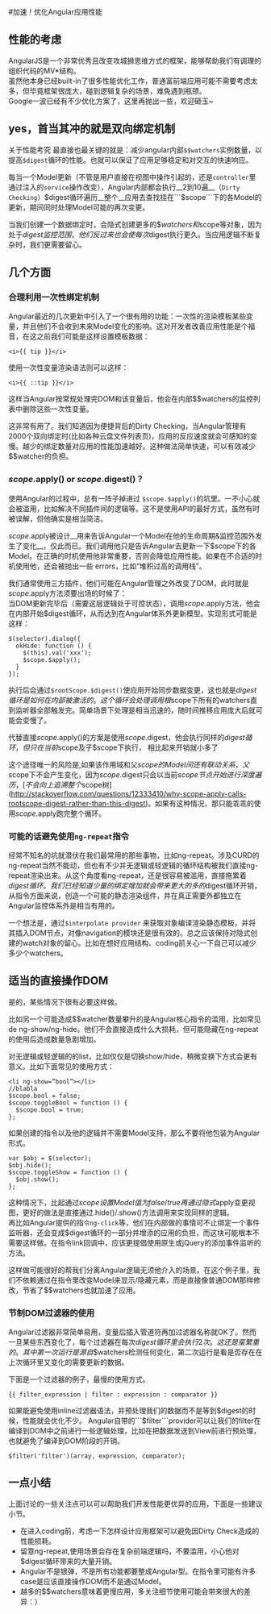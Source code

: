 #加速！优化Angular应用性能

## 性能的考虑

AngularJS是一个非常优秀且改变攻城狮思维方式的框架，能够帮助我们有调理的组织代码的MV*结构。    
虽然他本身已经built-in了很多性能优化工作，普通富前端应用可能不需要考虑太多，但毕竟框架很庞大，碰到逻辑复杂的场景，难免遇到瓶颈。   
Google一波已经有不少优化方案了，这里再抛出一些，欢迎砸玉~

## yes，首当其冲的就是双向绑定机制

关于性能考究 最直接也最关键的就是：减少angular内部```$$watchers```实例数量，以提高```$digest```循环的性能。也就可以保证了应用足够稳定和对交互的快速响应。

每当一个Model更新（不管是用户直接在视图中操作引起的，还是```controller```里通过注入的```service```操作改变），Angular内部都会执行__2到10遍__（```Dirty Checking```）$digest循环遍历__整个__应用去查找挂在```$scope```下的各Model的更新，期间同时处理Model可能的再次变更。

当我们创建一个数据绑定时，会隐式创建更多的$$watchers和$scope等对象，因为处于$digest监控范围，他们反过来也会使每次$digest执行更久。当应用逻辑不断复杂时，我们更需要留心。

## 几个方面

### 合理利用一次性绑定机制

Angular最近的几次更新中引入了一个很有用的功能：一次性的渲染模板某些变量，并且他们不会收到未来Model变化的影响。这对开发者改善应用性能是个福音，在这之前我们可能是这样设置模板数据：

```
<i>{{ tip }}</i>
```
使用一次性变量渲染语法则可以这样：

```
<i>{{ ::tip }}</i>
```

这样当Angular按常规处理完DOM和该变量后，他会在内部$$watchers的监控列表中删除这些一次性变量。

这非常有用了。我们知道因为便捷背后的Dirty Checking，当Angular管理有2000个双向绑定时(比如各种云盘文件列表页)，应用的反应速度就会可感知的变慢。越少的绑定数量对应用的性能加速越好。这种做法简单快速，可以有效减少$$watcher的负担。

### $scope.$apply() or $scope.$digest()？

使用Angular的过程中，总有一阵子掉进过 ```$scope.$apply()```的坑里。一不小心就会被滥用，比如解决不同插件间的逻辑等。这不是使用API的最好方式，虽然有时被误解，但他确实是相当简洁。

$scope.$apply被设计__用来告诉Angular一个Model在他的生命周期&监控范围外发生了变化__，仅此而已。我们调用他只是告诉Angular去更新一下$scope下的各Model。在正确的时机使用他非常重要，否则会降低应用性能。如果在不合适的时机使用他，还会被抛出一些 errors，比如“堆积过高的调用栈”。

我们通常使用三方插件，他们可能在Angular管理之外改变了DOM，此时就是$scope.$apply方法须要出场的时候了：    
当DOM更新完毕后（需要这层逻辑处于可控状态），调用$scope.$apply方法，他会在内部开始$digest循环，从而达到在Angular体系外更新模型。实现形式可能是这样：
```
$(selector).dialog({
  okHide: function () {
    $(this).val('xxx');
    $scope.$apply();
  }
});
```
执行后会通过```$rootScope.$digest()```使应用开始同步数据变更，这也就是$digest循环是如何在内部被激活的。这个循环会处理调用根$scope下所有的watchers直到监听器全部触发完。简单场景下处理是相当迅速的，随时间推移应用庞大后就可能会变慢了。

代替直接$scope.$apply()的方案是使用$scope.$digest，他会执行同样的$digest循环，但只在当前$scope及子$scope下执行， 相比起来开销就小多了 

这个途径唯一的风险是,如果该作用域和父$scope的Model间还有联动关系，父$scope下不会产生变化，因为$scope.$digest只会以当前$scope节点开始进行深度遍历，[不会向上追溯整个$scope树](http://stackoverflow.com/questions/12333410/why-scope-apply-calls-rootscope-digest-rather-than-this-digest)。如果有这种情况，那只能乖乖的使用$scope.$apply跑完整个循环。

### 可能的话避免使用```ng-repeat```指令

经常不知名的坑就潜伏在我们最常用的那些事物，比如ng-repeat。涉及CURD的ng-repeat当然不能动，但也有不少并无逻辑或轻逻辑的循环结构被我们直接ng-repeat渲染出来。从这个角度看ng-repeat，还是很容易被滥用，直接拖累着$digest循环。     
我们已经知道少量的绑定增加就会带来更大的多的$digest循环开销，从指令方面来说，创造一个可能的静态渲染组件，并在真正需要外都独立在Angular监控体系外是相当有用的。

一个想法是，通过```$interpolate provider``` 来获取对象编译渲染静态模板，并将其插入DOM节点，对像navigation的模块还是很有效的。总之应该保持对隐式创建的watch对象的留心。比如在想好应用结构、coding前关心一下自己可以减少多少个watchers。

## 适当的直接操作DOM

是的，某些情况下很有必要这样做。

比如另一个可能造成$$watcher数量攀升的是Angular核心指令的滥用，比如常见de ng-show/ng-hide。他们不会直接造成什么大损耗，但可能隐藏在ng-repeat的使用后造成数量急剧增加。

对无逻辑或轻逻辑的的list，比如仅仅是切换show/hide，稍微变换下方式会更有意义。比如下面常见的使用方式：
```
<li ng-show=”bool”></li>
//blabla
$scope.bool = false;
$scope.toggleBool = function () {
  $scope.bool = true;
};
```
如果创建的指令以及他的逻辑并不需要Model支持，那么不要将他包装为Angular形式。
```
var $obj = $(selector);
$obj.hide();
$scope.toggleShow = function () {
  $obj.show();
};
```
这种情况下，比起通过$scope设置Model值为false/true再通过隐式$apply变更视图，更好的做法是直接通过.hide()/.show()方法调用来实现同样的逻辑。    
再比如Angular提供的指```令ng-click```等，他们在内部做的事情可不止绑定一个事件监听器，还会变成$digest循环的一部分并增添的应用的负担，而这块可能根本不需要这样做。在指令link回调中，应该更提倡使用原生或jQuery的添加事件监听的方法。

这样做可能很好的帮我们分离Angular逻辑无须他介入的场景。在这个例子里，我们不依赖通过在指令里改变Model来显示/隐藏元素，而是直接像普通DOM那样修改，节省了$$watchers也就加速了应用。

### 节制DOM过滤器的使用

Angular过滤器非常简单易用，变量后插入管道符再加过滤器名称就OK了。然而一旦某些东西变化了，每个过滤器在每次$digest循环里会执行2次。这还是蛮繁重的。    
其中第一次运行是源自$$watchers检测任何变化，第二次运行是看是否存在在上次循环里又变化的需要更新的数据。      

下面是一个过滤器的例子，最慢的使用方式。
```
{{ filter_expression | filter : expression : comparator }}
```
如果能避免使用inline过滤器语法，并预处理我们的数据而不是等到$digest的时候，性能就会优化不少。    
Angular自带的```$filter```provider可以让我们的filter在编译到DOM中之前进行一些逻辑处理，比如在把数据发送到View前进行预处理，也就避免了编译到DOM阶段的开销。
```
$filter('filter')(array, expression, comparator);
```

## 一点小结

上面讨论的一些关注点可以可以帮助我们开发性能更优异的应用，下面是一些建议小节。

* 在进入coding前，考虑一下怎样设计应用框架可以避免因Dirty Check造成的性能损耗。
* 留意ng-repeat,使用场景会存在复杂前端逻辑吗，不要滥用，小心他对$digest循环带来的大量开销。
* Angular不是银弹，不是所有功能都要整成Angular型。在指令里可能有许多case是应该直接操作DOM而不是通过Model。
* 越多的$$watchers意味着更慢应用，多关注细节使用可能会带来很大的差异：）
